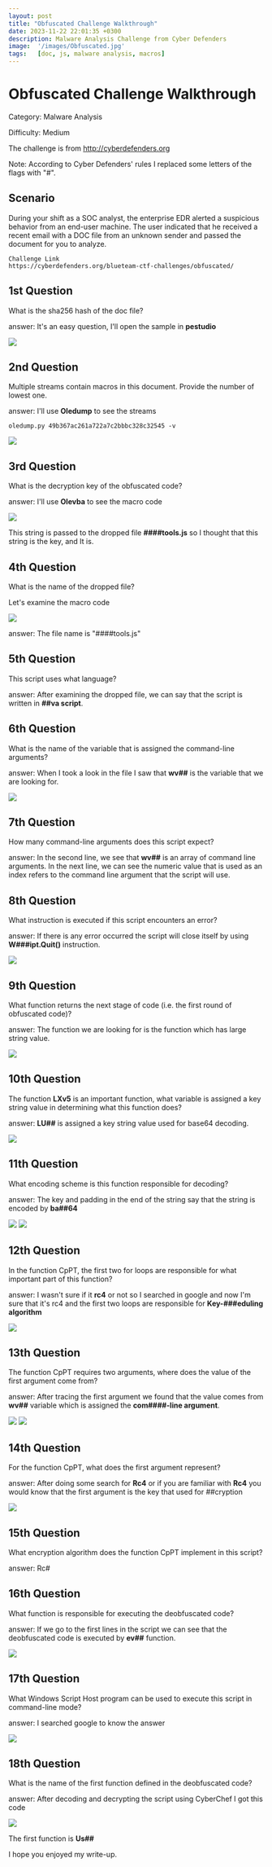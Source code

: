```yaml
---
layout: post
title: "Obfuscated Challenge Walkthrough"
date: 2023-11-22 22:01:35 +0300
description: Malware Analysis Challenge from Cyber Defenders
image:  '/images/Obfuscated.jpg'
tags:   [doc, js, malware analysis, macros]
---
```


# Obfuscated Challenge Walkthrough

Category: Malware Analysis

Difficulty: Medium

The challenge is from http://cyberdefenders.org

Note: According to Cyber Defenders' rules I replaced some letters of the flags with "#".

## Scenario

During your shift as a SOC analyst, the enterprise EDR alerted a suspicious behavior from an end-user machine. The user indicated that he received a recent email with a DOC file from an unknown sender and passed the document for you to analyze.

```
Challenge Link
https://cyberdefenders.org/blueteam-ctf-challenges/obfuscated/
```

## 1st Question

What is the sha256 hash of the doc file?

answer: It's an easy question, I'll open the sample in **pestudio**

![](/images/Obfuscated/1.jpg)

## 2nd Question

Multiple streams contain macros in this document. Provide the number of lowest one.

answer: I'll use **Oledump** to see the streams
```
oledump.py 49b367ac261a722a7c2bbbc328c32545 -v
```

![](/images/Obfuscated/2.jpg)

## 3rd Question

What is the decryption key of the obfuscated code?

answer: I'll use **Olevba** to see the macro code

![](/images/Obfuscated/3.jpg)

This string is passed to the dropped file **####tools.js** so I thought that this string is the key, and It is.

## 4th Question

What is the name of the dropped file?

Let's examine the macro code

![](/images/Obfuscated/4.jpg)

answer: The file name is "####tools.js"

## 5th Question

This script uses what language?

answer: After examining the dropped file, we can say that the script is written in **##va script**.

## 6th Question

What is the name of the variable that is assigned the command-line arguments?

answer: When I took a look in the file I saw that **wv##** is the variable that we are looking for.

![](/images/Obfuscated/6.jpg)

## 7th Question

How many command-line arguments does this script expect?

answer: In the second line, we see that **wv##** is an array of command line arguments. In the next line, we can see the numeric value that is used as an index refers to the command line argument that the script will use.

## 8th Question

What instruction is executed if this script encounters an error?

answer: If there is any error occurred the script will close itself by using **W###ipt.Quit()** instruction.

![](/images/Obfuscated/8.jpg)

## 9th Question

What function returns the next stage of code (i.e. the first round of obfuscated code)?

answer: The function we are looking for is the function which has large string value.

![](/images/Obfuscated/9.jpg)

## 10th Question

The function **LXv5** is an important function, what variable is assigned a key string value in determining what this function does?

answer: **LU##** is assigned a key string value used for base64 decoding.

![](/images/Obfuscated/10.jpg)

## 11th Question

What encoding scheme is this function responsible for decoding?

answer: The key and padding in the end of the string say that the string is encoded by **ba##64**

![](/images/Obfuscated/11-1.jpg)
![](/images/Obfuscated/11-2.jpg)

## 12th Question

In the function CpPT, the first two for loops are responsible for what important part of this function?

answer: I wasn't sure if it **rc4** or not so I searched in google and now I'm sure that it's rc4 and the first two loops are responsible for **Key-###eduling algorithm**

![](/images/Obfuscated/12.jpg)

## 13th Question

The function CpPT requires two arguments, where does the value of the first argument come from?

answer: After tracing the first argument we found that the value comes from **wv##** variable which is assigned the **com####-line argument**.

![](/images/Obfuscated/13-1.jpg)
![](/images/Obfuscated/13-2.jpg)

## 14th Question

For the function CpPT, what does the first argument represent?

answer: After doing some search for **Rc4** or if you are familiar with **Rc4** you would know that the first argument is the key that used for ##cryption

![](/images/Obfuscated/14.jpg)

## 15th Question

What encryption algorithm does the function CpPT implement in this script?

answer: Rc#

## 16th Question

What function is responsible for executing the deobfuscated code?

answer: If we go to the first lines in the script we can see that the deobfuscated code is executed by **ev##** function.

![](/images/Obfuscated/16.jpg)

## 17th Question

What Windows Script Host program can be used to execute this script in command-line mode?

answer: I searched google to know the answer

![](/images/Obfuscated/17.jpg)

## 18th Question

What is the name of the first function defined in the deobfuscated code?

answer: After decoding and decrypting the script using CyberChef I got this code

![](/images/Obfuscated/18.jpg)

The first function is **Us##**

I hope you enjoyed my write-up.
